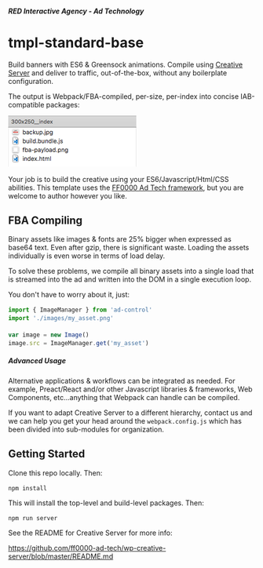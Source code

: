 ##### RED Interactive Agency - Ad Technology

# tmpl-standard-base
Build banners with ES6 & Greensock animations. Compile using [Creative Server](https://github.com/ff0000-ad-tech/wp-creative-server/blob/master/README.md) and deliver to traffic, out-of-the-box, without any boilerplate configuration.

The output is Webpack/FBA-compiled, per-size, per-index into concise IAB-compatible packages:

![Sample Output](https://github.com/ff0000-ad-tech/readme-assets/blob/master/tmpl-standard-base/sample-output.png)

Your job is to build the creative using your ES6/Javascript/Html/CSS abilities. This template uses the [FF0000 Ad Tech framework](https://ff0000-ad-tech.github.io/ad-docs/), but you are welcome to author however you like.

## FBA Compiling
Binary assets like images & fonts are 25% bigger when expressed as base64 text. Even after gzip, there is significant waste. Loading the assets individually is even worse in terms of load delay.

To solve these problems, we compile all binary assets into a single load that is streamed into the ad and written into the DOM in a single execution loop. 

You don't have to worry about it, just:

```javascript
import { ImageManager } from 'ad-control'
import './images/my_asset.png'

var image = new Image()
image.src = ImageManager.get('my_asset')
```

##### Advanced Usage
Alternative applications & workflows can be integrated as needed. For example, Preact/React and/or other Javascript libraries & frameworks, Web Components, etc...anything that Webpack can handle can be compiled.

If you want to adapt Creative Server to a different hierarchy, contact us and we can help you get your head around the `webpack.config.js` which has been divided into sub-modules for organization.

## Getting Started
Clone this repo locally. Then:
```
npm install
```

This will install the top-level and build-level packages. Then:
```
npm run server
```

See the README for Creative Server for more info:

https://github.com/ff0000-ad-tech/wp-creative-server/blob/master/README.md

## 
